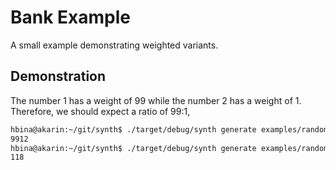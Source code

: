 # Bank Example

A small example demonstrating weighted variants.

## Demonstration

The number 1 has a weight of 99 while the number 2 has a weight of 1.
Therefore, we should expect a ratio of 99:1,

```bash
hbina@akarin:~/git/synth$ ./target/debug/synth generate examples/random_variants/random/ --size 1 --random  | jq | rg '1' | wc -l
9912
hbina@akarin:~/git/synth$ ./target/debug/synth generate examples/random_variants/random/ --size 1 --random  | jq | rg '2' | wc -l
118
```
